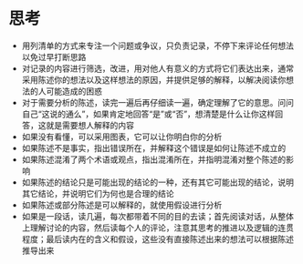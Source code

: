# 思考
* 用列清单的方式来专注一个问题或争议，只负责记录，不停下来评论任何想法以免过早打断思路
* 对记录的内容进行筛选，改进，用对他人有意义的方式将它们表达出来，通常采用陈述你的想法以及这样想法的原因，并提供足够的解释，以解决阅读你想法的人可能造成的困惑
* 对于需要分析的陈述，读完一遍后再仔细读一遍，确定理解了它的意思。问问自己“这说的通么”，如果肯定地回答“是”或“否”，想清楚是什么让你这样回答，这就是需要想人解释的内容
* 如果没有看懂，可以采用图表，它可以让你明白你的分析
* 如果陈述不是事实，指出错误所在，并解释这个错误是如何让陈述不成立的
* 如果陈述混淆了两个术语或观点，指出混淆所在，并指明混淆对整个陈述的影响
* 如果陈述的结论只是可能出现的结论的一种，还有其它可能出现的结论，说明其它结论，并说明它们为何也是合理的结论
* 如果陈述或部分陈述是可以解释的，就使用假设进行分析
* 如果是一段话，读几遍，每次都带着不同的目的去读；首先阅读对话，从整体上理解讨论的内容，然后读每个人的评论，注意其思考的推进以及逻辑的连贯程度；最后读内在的含义和假设，这些没有直接陈述出来的想法可以根据陈述推导出来

